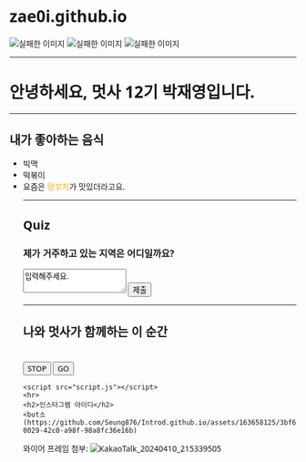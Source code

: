 # zae0i.github.io
<!DOCTYPE html>
<html lang="en">
<head>
    <style>
        * {font-family: "Bagel Fat One", system-ui;}
    </style>
    <meta charset="UTF-8">
    <meta name="viewport" content="width=device-width, initial-scale=1.0">
    <title>자기소개 page</title>
    <script>
        function region(){
            alert('동탄!');
        }
    </script>
    <script>
        function bomb(){
            alert('zae_0i');
        }
    </script>
    <link href="style.css" rel="stylesheet">
    <link href="https://fonts.googleapis.com/css2?family=Bagel+Fat+One&family=Jua&family=Nanum+Pen+Script&display=swap" rel="stylesheet">
</head>

<body>
    <img src="https://builder.hufs.ac.kr/user/iso/k2board/iso1463374352015_b_img.png" alt="실패한 이미지"/>
    <img src="https://encrypted-tbn0.gstatic.com/images?q=tbn:ANd9GcQKCdYIk08VJoHwvqdrAYLXEt7UG7ZhCUABXg&s" alt="실패한 이미지"/>
    <img src="https://mblogthumb-phinf.pstatic.net/MjAyMDA5MTNfMTA2/MDAxNTk5OTg1NDQ3NjY0.Feq-OZEavF1_sCgGia8PBah1xKEOzTTrXkNjCoPld7Ag.9kJWxxoEHDwS2EUsfbTh01D_Le97EMzNhTvHfHazj3Ag.PNG.doyeiin/SE-93e2e239-8ea6-4240-9ac3-5e0fd10bbf7e.png?type=w800" alt="실패한 이미지"/>
    <hr>
    <h1>안녕하세요, 멋사 12기 박재영입니다.</h1>
    <hr>
    <h2>내가 좋아하는 음식</h2>
    <ul>
        <li>빅맥</li>
        <li>떡볶이</li>
        <li>요즘은 <span style="color:orange">양꼬치</span>가 맛있더라고요.</li>
    <hr>
    <h2>Quiz</h2>
    <h3>제가 거주하고 있는 지역은 어디일까요?</h3>
    <textarea>입력해주세요.</textarea>
    <button onclick="region()"> 제출</button>
    <hr>
    <h2>나와 멋사가 함께하는 이 순간</h2>
    <div class="container">
        <div class="clock">
            <h1 id="time"></h1>
        </div>
        <button id="stop">STOP</button>
        <button id="go">GO</button>
    </div>

    <script src="script.js"></script>
    <hr>
    <h2>인스타그램 아이디</h2>
    <but소(https://github.com/Seung876/Introd.github.io/assets/163658125/3bf6c6b7-0029-42c0-a98f-98a8fc36e16b)

와이어 프레임 첨부: ![KakaoTalk_20240410_215339505](https://github.com/zae0i/zae0i.github.io/assets/163658125/7241fd39-fca1-4afb-ace4-127cc541c2e7)
